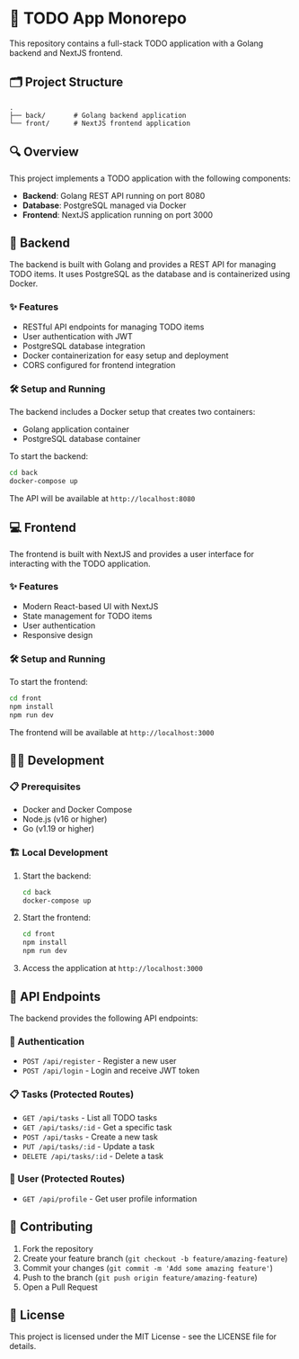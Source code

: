 # 📝 TODO App Monorepo

This repository contains a full-stack TODO application with a Golang backend and NextJS frontend.

## 🗂️ Project Structure

```
.
├── back/       # Golang backend application
└── front/      # NextJS frontend application
```

## 🔍 Overview

This project implements a TODO application with the following components:

- **Backend**: Golang REST API running on port 8080
- **Database**: PostgreSQL managed via Docker
- **Frontend**: NextJS application running on port 3000

## 🚀 Backend

The backend is built with Golang and provides a REST API for managing TODO items. It uses PostgreSQL as the database and is containerized using Docker.

### ✨ Features

- RESTful API endpoints for managing TODO items
- User authentication with JWT
- PostgreSQL database integration
- Docker containerization for easy setup and deployment
- CORS configured for frontend integration

### 🛠️ Setup and Running

The backend includes a Docker setup that creates two containers:
- Golang application container
- PostgreSQL database container

To start the backend:

```bash
cd back
docker-compose up
```

The API will be available at `http://localhost:8080`

## 💻 Frontend

The frontend is built with NextJS and provides a user interface for interacting with the TODO application.

### ✨ Features

- Modern React-based UI with NextJS
- State management for TODO items
- User authentication
- Responsive design

### 🛠️ Setup and Running

To start the frontend:

```bash
cd front
npm install
npm run dev
```

The frontend will be available at `http://localhost:3000`

## 👩‍💻 Development

### 📋 Prerequisites

- Docker and Docker Compose
- Node.js (v16 or higher)
- Go (v1.19 or higher)

### 🏗️ Local Development

1. Start the backend:
   ```bash
   cd back
   docker-compose up
   ```

2. Start the frontend:
   ```bash
   cd front
   npm install
   npm run dev
   ```

3. Access the application at `http://localhost:3000`

## 🔌 API Endpoints

The backend provides the following API endpoints:

### 🔐 Authentication
- `POST /api/register` - Register a new user
- `POST /api/login` - Login and receive JWT token

### 📋 Tasks (Protected Routes)
- `GET /api/tasks` - List all TODO tasks
- `GET /api/tasks/:id` - Get a specific task
- `POST /api/tasks` - Create a new task
- `PUT /api/tasks/:id` - Update a task
- `DELETE /api/tasks/:id` - Delete a task

### 👤 User (Protected Routes)
- `GET /api/profile` - Get user profile information

## 🤝 Contributing

1. Fork the repository
2. Create your feature branch (`git checkout -b feature/amazing-feature`)
3. Commit your changes (`git commit -m 'Add some amazing feature'`)
4. Push to the branch (`git push origin feature/amazing-feature`)
5. Open a Pull Request

## 📄 License

This project is licensed under the MIT License - see the LICENSE file for details.
